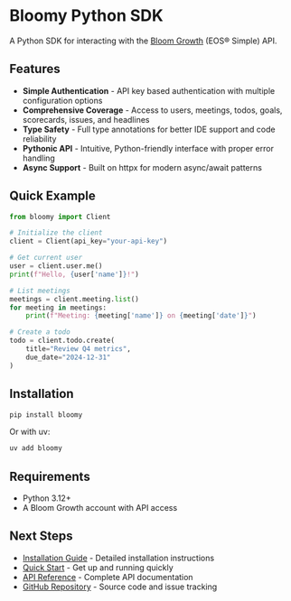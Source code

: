 # Bloomy Python SDK

A Python SDK for interacting with the [Bloom Growth](https://www.bloomgrowth.com/) (EOS® Simple) API.

## Features

- **Simple Authentication** - API key based authentication with multiple configuration options
- **Comprehensive Coverage** - Access to users, meetings, todos, goals, scorecards, issues, and headlines
- **Type Safety** - Full type annotations for better IDE support and code reliability
- **Pythonic API** - Intuitive, Python-friendly interface with proper error handling
- **Async Support** - Built on httpx for modern async/await patterns

## Quick Example

```python
from bloomy import Client

# Initialize the client
client = Client(api_key="your-api-key")

# Get current user
user = client.user.me()
print(f"Hello, {user['name']}!")

# List meetings
meetings = client.meeting.list()
for meeting in meetings:
    print(f"Meeting: {meeting['name']} on {meeting['date']}")

# Create a todo
todo = client.todo.create(
    title="Review Q4 metrics",
    due_date="2024-12-31"
)
```

## Installation

```bash
pip install bloomy
```

Or with uv:

```bash
uv add bloomy
```

## Requirements

- Python 3.12+
- A Bloom Growth account with API access

## Next Steps

- [Installation Guide](getting-started/installation.md) - Detailed installation instructions
- [Quick Start](getting-started/quickstart.md) - Get up and running quickly
- [API Reference](api/client.md) - Complete API documentation
- [GitHub Repository](https://github.com/yourusername/bloomy-python) - Source code and issue tracking